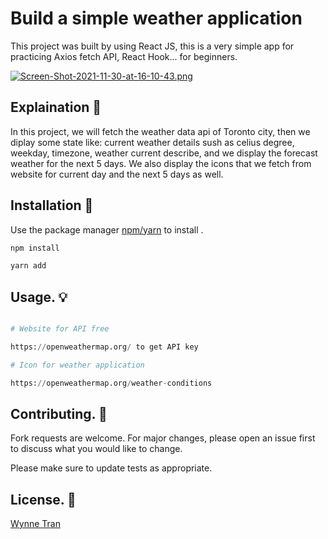 # Build a simple weather application

This project was built by using React JS, this is a very simple app for practicing Axios fetch API, React Hook... for beginners.

[![Screen-Shot-2021-11-30-at-16-10-43.png](https://i.postimg.cc/s26wG9Ww/Screen-Shot-2021-11-30-at-16-10-43.png)](https://postimg.cc/8Fvhqvt6)

## Explaination 👋 
In this project, we will fetch the weather data api of Toronto city, then we diplay some state like: current weather details sush as celius degree, weekday, timezone, weather current describe, and we display the forecast weather for the next 5 days. We also display the icons that we fetch from website for current day and the next 5 days as well.

## Installation 🚀

Use the package manager [npm/yarn](https://pip.pypa.io/en/stable/) to install .

```bash
npm install
```


```bash
yarn add
```

## Usage.  💡 

```python

# Website for API free

https://openweathermap.org/ to get API key

# Icon for weather application

https://openweathermap.org/weather-conditions 


```

## Contributing. 🙌 
Fork requests are welcome. For major changes, please open an issue first to discuss what you would like to change.

Please make sure to update tests as appropriate.

## License. 💞️ 
[Wynne Tran](https://github.com/Wynne-Tran)

